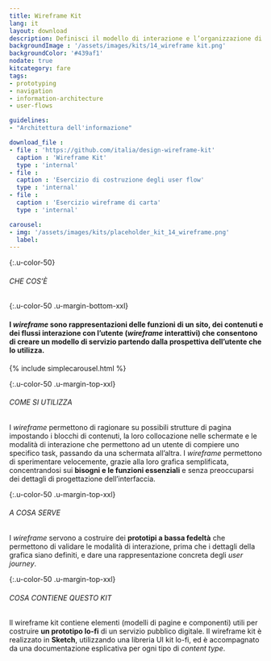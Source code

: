 ```yaml
---
title: Wireframe Kit
lang: it
layout: download
description: Definisci il modello di interazione e l’organizzazione di informazioni e contenuti nelle schermate
backgroundImage : '/assets/images/kits/14_wireframe kit.png'
backgroundColor: '#439af1'
nodate: true
kitcategory: fare
tags: 
- prototyping
- navigation
- information-architecture
- user-flows

guidelines:
- "Architettura dell'informazione"

download_file :
- file : 'https://github.com/italia/design-wireframe-kit'
  caption : 'Wireframe Kit'
  type : 'internal'
- file : 
  caption : 'Esercizio di costruzione degli user flow'
  type : 'internal'
- file : 
  caption : 'Esercizio wireframe di carta'
  type : 'internal'

carousel:
- img: '/assets/images/kits/placeholder_kit_14_wireframe.png'
  label:
---
```


{:.u-color-50}
###### CHE COS’È

{:.u-color-50 .u-margin-bottom-xxl}
#### I *wireframe* sono rappresentazioni delle funzioni di un sito, dei contenuti e dei flussi interazione con l’utente (*wireframe* interattivi) che consentono di creare un **modello di servizio** partendo dalla prospettiva dell’utente che lo utilizza.
{% include simplecarousel.html  %} 

{:.u-color-50 .u-margin-top-xxl}
###### COME SI UTILIZZA
I *wireframe* permettono di ragionare su possibili strutture di pagina impostando i blocchi di contenuti, la loro collocazione nelle schermate e le modalità di interazione che permettono ad un utente di compiere uno specifico task, passando da una schermata all’altra. I *wireframe* permettono di sperimentare velocemente, grazie alla loro grafica semplificata, concentrandosi sui **bisogni e le funzioni essenziali** e senza preoccuparsi dei dettagli di progettazione dell’interfaccia.


{:.u-color-50 .u-margin-top-xxl}
###### A COSA SERVE
I *wireframe* servono a costruire dei **prototipi a bassa fedeltà** che permettono di validare le modalità di interazione, prima che i dettagli della grafica siano definiti, e dare una rappresentazione concreta degli *user journey*.

{:.u-color-50 .u-margin-top-xxl}
###### COSA CONTIENE QUESTO KIT
Il wireframe kit contiene elementi (modelli di pagine e componenti) utili per costruire **un prototipo lo-fi** di un servizio pubblico digitale. Il wireframe kit è realizzato in **Sketch**, utilizzando una libreria UI kit lo-fi, ed è accompagnato da una documentazione esplicativa per ogni tipo di *content type*. 
